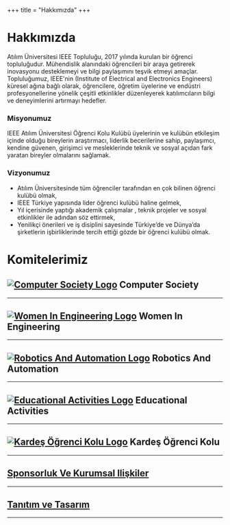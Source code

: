 +++
title = "Hakkımızda"
+++

# Hakkımızda

Atılım Üniversitesi IEEE Topluluğu, 2017 yılında kurulan bir öğrenci topluluğudur. Mühendislik alanındaki öğrencileri bir araya getirerek inovasyonu desteklemeyi ve bilgi paylaşımını teşvik etmeyi amaçlar. Topluluğumuz, IEEE'nin (Institute of Electrical and Electronics Engineers) küresel ağına bağlı olarak, öğrencilere, öğretim üyelerine ve endüstri profesyonellerine yönelik çeşitli etkinlikler düzenleyerek katılımcıların bilgi ve deneyimlerini artırmayı hedefler.

### Misyonumuz

IEEE Atılım Üniversitesi Öğrenci Kolu Kulübü üyelerinin ve kulübün etkileşim içinde
olduğu bireylerin araştırmacı, liderlik becerilerine sahip, paylaşımcı, kendine güvenen,
girişimci ve mesleklerinde teknik ve sosyal açıdan fark yaratan bireyler olmalarını sağlamak.

### Vizyonumuz

- Atılım Üniversitesinde tüm öğrenciler tarafından en çok bilinen öğrenci kulübü olmak,
- IEEE Türkiye yapısında lider öğrenci kulübü haline gelmek,
- Yıl içerisinde yaptığı akademik çalışmalar , teknik projeler ve sosyal etkinlikler ile
adından söz ettirmek,
- Yenilikçi önerileri ve iş disiplini sayesinde Türkiye’de ve Dünya’da şirketlerin
işbirliklerinde tercih ettiği gözde bir öğrenci kulübü olmak.

# Komitelerimiz

[![Computer Society Logo](/img/comittee_logo/cs_logo.png)](https://ieee-atilim.github.io/our_team/cs)    Computer Society
-------------
________________
[![Women In Engineering Logo](/img/comittee_logo/wie_logo.png)](https://ieee-atilim.github.io/ourteam/wie)    Women In Engineering
-------------
________________
[![Robotics And Automation Logo](/img/comittee_logo/ras_logo.png)](https://ieee-atilim.github.io/ourteam/ras)     Robotics And Automation
-------------
________________
[![Educational Activities Logo](/img/comittee_logo/ea_logo.png)](https://ieee-atilim.github.io/ourteam/ea)    Educational Activities
-------------
________________
[![Kardeş Öğrenci Kolu Logo](/img/comittee_logo/kok.png)](https://ieee-atilim.github.io/ourteam/kok)     Kardeş Öğrenci Kolu
-------------
________________
[Sponsorluk Ve Kurumsal Ilişkiler ](https://ieee-atilim.github.io/ourteam/sk)
-------------
________________
[Tanıtım ve Tasarım ](https://ieee-atilim.github.io/ourteam/tt)
 -------------
 _______________
